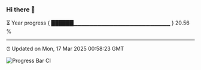 ### Hi there 👋

⏳ Year progress { ██████▁▁▁▁▁▁▁▁▁▁▁▁▁▁▁▁▁▁▁▁▁▁▁▁ } 20.56 %

---

⏰ Updated on Mon, 17 Mar 2025 00:58:23 GMT

![Progress Bar CI](https://github.com/code-lakshay/GitHub-Actions-Demo/workflows/Progress%20Bar%20CI/badge.svg)
